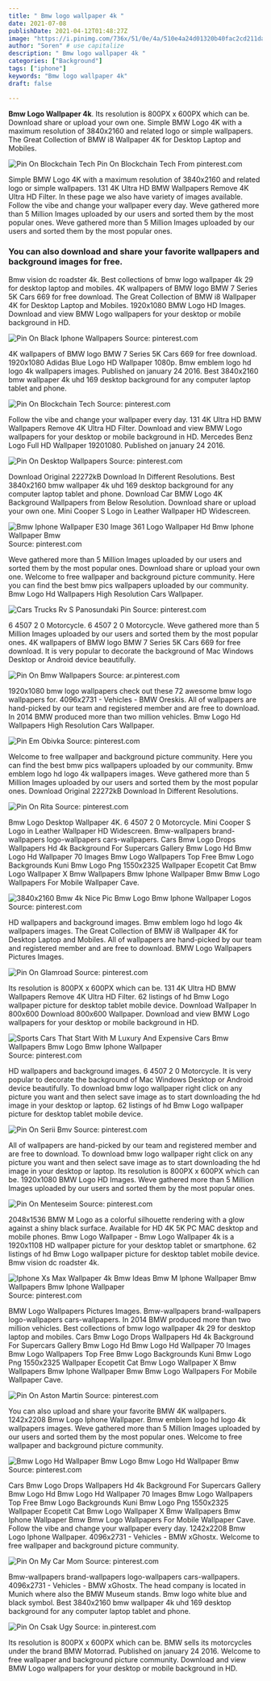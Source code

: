 ```yaml
---
title: " Bmw logo wallpaper 4k "
date: 2021-07-08
publishDate: 2021-04-12T01:48:27Z
image: "https://i.pinimg.com/736x/51/0e/4a/510e4a24d01320b40fac2cd211da05c1.jpg"
author: "Soren" # use capitalize
description: " Bmw logo wallpaper 4k "
categories: ["Background"]
tags: ["iphone"]
keywords: "Bmw logo wallpaper 4k"
draft: false

---
```



**Bmw Logo Wallpaper 4k**. Its resolution is 800PX x 600PX which can be. Download share or upload your own one. Simple BMW Logo 4K with a maximum resolution of 3840x2160 and related logo or simple wallpapers. The Great Collection of BMW i8 Wallpaper 4K for Desktop Laptop and Mobiles.

![Pin On Blockchain Tech](https://i.pinimg.com/originals/80/c2/4f/80c24f4e07ca417fdd62c39af30705b1.jpg "Pin On Blockchain Tech")
Pin On Blockchain Tech From pinterest.com


Simple BMW Logo 4K with a maximum resolution of 3840x2160 and related logo or simple wallpapers. 131 4K Ultra HD BMW Wallpapers Remove 4K Ultra HD Filter. In these page we also have variety of images available. Follow the vibe and change your wallpaper every day. Weve gathered more than 5 Million Images uploaded by our users and sorted them by the most popular ones. Weve gathered more than 5 Million Images uploaded by our users and sorted them by the most popular ones.

### You can also download and share your favorite wallpapers and background images for free.

Bmw vision dc roadster 4k. Best collections of bmw logo wallpaper 4k 29 for desktop laptop and mobiles. 4K wallpapers of BMW logo BMW 7 Series 5K Cars 669 for free download. The Great Collection of BMW i8 Wallpaper 4K for Desktop Laptop and Mobiles. 1920x1080 BMW Logo HD Images. Download and view BMW Logo wallpapers for your desktop or mobile background in HD.


![Pin On Black Iphone Wallpapers](https://i.pinimg.com/originals/59/d5/64/59d5642ed73ce916644a75ad8ff3e181.jpg "Pin On Black Iphone Wallpapers")
Source: pinterest.com

4K wallpapers of BMW logo BMW 7 Series 5K Cars 669 for free download. 1920x1080 Adidas Blue Logo HD Wallpaper 1080p. Bmw emblem logo hd logo 4k wallpapers images. Published on january 24 2016. Best 3840x2160 bmw wallpaper 4k uhd 169 desktop background for any computer laptop tablet and phone.

![Pin On Blockchain Tech](https://i.pinimg.com/originals/80/c2/4f/80c24f4e07ca417fdd62c39af30705b1.jpg "Pin On Blockchain Tech")
Source: pinterest.com

Follow the vibe and change your wallpaper every day. 131 4K Ultra HD BMW Wallpapers Remove 4K Ultra HD Filter. Download and view BMW Logo wallpapers for your desktop or mobile background in HD. Mercedes Benz Logo Full HD Wallpaper 19201080. Published on january 24 2016.

![Pin On Desktop Wallpapers](https://i.pinimg.com/originals/3e/74/3c/3e743ce5d97cd8ff715fdc05d6ce4ceb.jpg "Pin On Desktop Wallpapers")
Source: pinterest.com

Download Original 22272kB Download In Different Resolutions. Best 3840x2160 bmw wallpaper 4k uhd 169 desktop background for any computer laptop tablet and phone. Download Car BMW Logo 4K Background Wallpapers from Below Resolution. Download share or upload your own one. Mini Cooper S Logo in Leather Wallpaper HD Widescreen.

![Bmw Iphone Wallpaper E30 Image 361 Logo Wallpaper Hd Bmw Iphone Wallpaper Bmw](https://i.pinimg.com/originals/16/a1/12/16a1125f004e6d0bd19eebfdcca36824.png "Bmw Iphone Wallpaper E30 Image 361 Logo Wallpaper Hd Bmw Iphone Wallpaper Bmw")
Source: pinterest.com

Weve gathered more than 5 Million Images uploaded by our users and sorted them by the most popular ones. Download share or upload your own one. Welcome to free wallpaper and background picture community. Here you can find the best bmw pics wallpapers uploaded by our community. Bmw Logo Hd Wallpapers High Resolution Cars Wallpaper.

![Cars Trucks Rv S Panosundaki Pin](https://i.pinimg.com/originals/41/40/eb/4140ebf596301980445d876dc12c0fab.jpg "Cars Trucks Rv S Panosundaki Pin")
Source: pinterest.com

6 4507 2 0 Motorcycle. 6 4507 2 0 Motorcycle. Weve gathered more than 5 Million Images uploaded by our users and sorted them by the most popular ones. 4K wallpapers of BMW logo BMW 7 Series 5K Cars 669 for free download. It is very popular to decorate the background of Mac Windows Desktop or Android device beautifully.

![Pin On Bmw Wallpapers](https://i.pinimg.com/originals/d4/24/e3/d424e37277bbfcc955007040fe5777ef.jpg "Pin On Bmw Wallpapers")
Source: ar.pinterest.com

1920x1080 bmw logo wallpapers check out these 72 awesome bmw logo wallpapers for. 4096x2731 - Vehicles - BMW Oreskis. All of wallpapers are hand-picked by our team and registered member and are free to download. In 2014 BMW produced more than two million vehicles. Bmw Logo Hd Wallpapers High Resolution Cars Wallpaper.

![Pin Em Obivka](https://i.pinimg.com/originals/31/5a/ee/315aee156d1a41d616bb9e54b07feab9.png "Pin Em Obivka")
Source: pinterest.com

Welcome to free wallpaper and background picture community. Here you can find the best bmw pics wallpapers uploaded by our community. Bmw emblem logo hd logo 4k wallpapers images. Weve gathered more than 5 Million Images uploaded by our users and sorted them by the most popular ones. Download Original 22272kB Download In Different Resolutions.

![Pin On Rita](https://i.pinimg.com/originals/f5/17/40/f51740b6cc5f3462635841bab030a84a.png "Pin On Rita")
Source: pinterest.com

Bmw Logo Desktop Wallpaper 4K. 6 4507 2 0 Motorcycle. Mini Cooper S Logo in Leather Wallpaper HD Widescreen. Bmw-wallpapers brand-wallpapers logo-wallpapers cars-wallpapers. Cars Bmw Logo Drops Wallpapers Hd 4k Background For Supercars Gallery Bmw Logo Hd Bmw Logo Hd Wallpaper 70 Images Bmw Logo Wallpapers Top Free Bmw Logo Backgrounds Kuni Bmw Logo Png 1550x2325 Wallpaper Ecopetit Cat Bmw Logo Wallpaper X Bmw Wallpapers Bmw Iphone Wallpaper Bmw Bmw Logo Wallpapers For Mobile Wallpaper Cave.

![3840x2160 Bmw 4k Nice Pic Bmw Logo Bmw Iphone Wallpaper Logos](https://i.pinimg.com/originals/73/ef/63/73ef63b3b9dfc6a953fe788babbb57b8.jpg "3840x2160 Bmw 4k Nice Pic Bmw Logo Bmw Iphone Wallpaper Logos")
Source: pinterest.com

HD wallpapers and background images. Bmw emblem logo hd logo 4k wallpapers images. The Great Collection of BMW i8 Wallpaper 4K for Desktop Laptop and Mobiles. All of wallpapers are hand-picked by our team and registered member and are free to download. BMW Logo Wallpapers Pictures Images.

![Pin On Glamroad](https://i.pinimg.com/originals/6a/8d/c6/6a8dc6ef67ea85ad4c20dae3f2875679.jpg "Pin On Glamroad")
Source: pinterest.com

Its resolution is 800PX x 600PX which can be. 131 4K Ultra HD BMW Wallpapers Remove 4K Ultra HD Filter. 62 listings of hd Bmw Logo wallpaper picture for desktop tablet mobile device. Download Wallpaper In 800x600 Download 800x600 Wallpaper. Download and view BMW Logo wallpapers for your desktop or mobile background in HD.

![Sports Cars That Start With M Luxury And Expensive Cars Bmw Wallpapers Bmw Logo Bmw Iphone Wallpaper](https://i.pinimg.com/originals/36/85/93/368593a5160062415e7a05f2e9c8d821.jpg "Sports Cars That Start With M Luxury And Expensive Cars Bmw Wallpapers Bmw Logo Bmw Iphone Wallpaper")
Source: pinterest.com

HD wallpapers and background images. 6 4507 2 0 Motorcycle. It is very popular to decorate the background of Mac Windows Desktop or Android device beautifully. To download bmw logo wallpaper right click on any picture you want and then select save image as to start downloading the hd image in your desktop or laptop. 62 listings of hd Bmw Logo wallpaper picture for desktop tablet mobile device.

![Pin On Serii Bmv](https://i.pinimg.com/170x/0b/be/eb/0bbeeb5766f460667b7c993ad6e5c87c.jpg "Pin On Serii Bmv")
Source: pinterest.com

All of wallpapers are hand-picked by our team and registered member and are free to download. To download bmw logo wallpaper right click on any picture you want and then select save image as to start downloading the hd image in your desktop or laptop. Its resolution is 800PX x 600PX which can be. 1920x1080 BMW Logo HD Images. Weve gathered more than 5 Million Images uploaded by our users and sorted them by the most popular ones.

![Pin On Menteseim](https://i.pinimg.com/originals/24/79/9b/24799b279283c02b28818ba837e3fe6d.jpg "Pin On Menteseim")
Source: pinterest.com

2048x1536 BMW M Logo as a colorful silhouette rendering with a glow against a shiny black surface. Available for HD 4K 5K PC MAC desktop and mobile phones. Bmw Logo Wallpaper - Bmw Logo Wallpaper 4k is a 1920x1108 HD wallpaper picture for your desktop tablet or smartphone. 62 listings of hd Bmw Logo wallpaper picture for desktop tablet mobile device. Bmw vision dc roadster 4k.

![Iphone Xs Max Wallpaper 4k Bmw Ideas Bmw M Iphone Wallpaper Bmw Wallpapers Bmw Iphone Wallpaper](https://i.pinimg.com/originals/c9/b3/4a/c9b34ac113d17c4f54ace9fcbdffef29.jpg "Iphone Xs Max Wallpaper 4k Bmw Ideas Bmw M Iphone Wallpaper Bmw Wallpapers Bmw Iphone Wallpaper")
Source: pinterest.com

BMW Logo Wallpapers Pictures Images. Bmw-wallpapers brand-wallpapers logo-wallpapers cars-wallpapers. In 2014 BMW produced more than two million vehicles. Best collections of bmw logo wallpaper 4k 29 for desktop laptop and mobiles. Cars Bmw Logo Drops Wallpapers Hd 4k Background For Supercars Gallery Bmw Logo Hd Bmw Logo Hd Wallpaper 70 Images Bmw Logo Wallpapers Top Free Bmw Logo Backgrounds Kuni Bmw Logo Png 1550x2325 Wallpaper Ecopetit Cat Bmw Logo Wallpaper X Bmw Wallpapers Bmw Iphone Wallpaper Bmw Bmw Logo Wallpapers For Mobile Wallpaper Cave.

![Pin On Aston Martin](https://i.pinimg.com/736x/a2/fc/d8/a2fcd80ce082d482f49016fa37fbf91a.jpg "Pin On Aston Martin")
Source: pinterest.com

You can also upload and share your favorite BMW 4K wallpapers. 1242x2208 Bmw Logo Iphone Wallpaper. Bmw emblem logo hd logo 4k wallpapers images. Weve gathered more than 5 Million Images uploaded by our users and sorted them by the most popular ones. Welcome to free wallpaper and background picture community.

![Bmw Logo Hd Wallpaper Bmw Logo Bmw Logo Hd Wallpaper Bmw](https://i.pinimg.com/originals/52/af/bf/52afbfeb6294f24e715a00367be3cdf3.jpg "Bmw Logo Hd Wallpaper Bmw Logo Bmw Logo Hd Wallpaper Bmw")
Source: pinterest.com

Cars Bmw Logo Drops Wallpapers Hd 4k Background For Supercars Gallery Bmw Logo Hd Bmw Logo Hd Wallpaper 70 Images Bmw Logo Wallpapers Top Free Bmw Logo Backgrounds Kuni Bmw Logo Png 1550x2325 Wallpaper Ecopetit Cat Bmw Logo Wallpaper X Bmw Wallpapers Bmw Iphone Wallpaper Bmw Bmw Logo Wallpapers For Mobile Wallpaper Cave. Follow the vibe and change your wallpaper every day. 1242x2208 Bmw Logo Iphone Wallpaper. 4096x2731 - Vehicles - BMW xGhostx. Welcome to free wallpaper and background picture community.

![Pin On My Car Mom](https://i.pinimg.com/originals/ce/53/e3/ce53e3aef8af73db4702e6c3cca8804b.png "Pin On My Car Mom")
Source: pinterest.com

Bmw-wallpapers brand-wallpapers logo-wallpapers cars-wallpapers. 4096x2731 - Vehicles - BMW xGhostx. The head company is located in Munich where also the BMW Museum stands. Bmw logo white blue and black symbol. Best 3840x2160 bmw wallpaper 4k uhd 169 desktop background for any computer laptop tablet and phone.

![Pin On Csak Ugy](https://i.pinimg.com/736x/51/0e/4a/510e4a24d01320b40fac2cd211da05c1.jpg "Pin On Csak Ugy")
Source: in.pinterest.com

Its resolution is 800PX x 600PX which can be. BMW sells its motorcycles under the brand BMW Motorrad. Published on january 24 2016. Welcome to free wallpaper and background picture community. Download and view BMW Logo wallpapers for your desktop or mobile background in HD.

